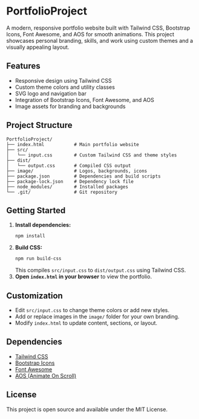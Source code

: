 # PortfolioProject

A modern, responsive portfolio website built with Tailwind CSS, Bootstrap Icons, Font Awesome, and AOS for smooth animations. This project showcases personal branding, skills, and work using custom themes and a visually appealing layout.

## Features

- Responsive design using Tailwind CSS
- Custom theme colors and utility classes
- SVG logo and navigation bar
- Integration of Bootstrap Icons, Font Awesome, and AOS
- Image assets for branding and backgrounds

## Project Structure

```
PortfolioProject/
├── index.html           # Main portfolio website
├── src/
│   └── input.css        # Custom Tailwind CSS and theme styles
├── dist/
│   └── output.css       # Compiled CSS output
├── image/               # Logos, backgrounds, icons
├── package.json         # Dependencies and build scripts
├── package-lock.json    # Dependency lock file
├── node_modules/        # Installed packages
└── .git/                # Git repository
```

## Getting Started

1. **Install dependencies:**
   ```powershell
   npm install
   ```
2. **Build CSS:**
   ```powershell
   npm run build-css
   ```
   This compiles `src/input.css` to `dist/output.css` using Tailwind CSS.
3. **Open `index.html` in your browser** to view the portfolio.

## Customization

- Edit `src/input.css` to change theme colors or add new styles.
- Add or replace images in the `image/` folder for your own branding.
- Modify `index.html` to update content, sections, or layout.

## Dependencies

- [Tailwind CSS](https://tailwindcss.com/)
- [Bootstrap Icons](https://icons.getbootstrap.com/)
- [Font Awesome](https://fontawesome.com/)
- [AOS (Animate On Scroll)](https://michalsnik.github.io/aos/)

## License

This project is open source and available under the MIT License.
